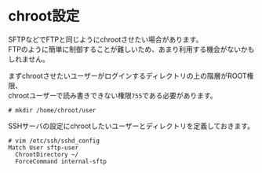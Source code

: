 # chroot設定
SFTPなどでFTPと同じようにchrootさせたい場合があります。  
FTPのように簡単に制御することが難しいため、あまり利用する機会がないかもしれません。  

まずchrootさせたいユーザーがログインするディレクトリの上の階層がROOT権限、  
chrootユーザーで読み書きできない権限`755`である必要があります。  

```
# mkdir /home/chroot/user
```

SSHサーバの設定にchrootしたいユーザーとディレクトリを定義しておきます。  

```
# vim /etc/ssh/sshd_config
Match User sftp-user
  ChrootDirectory ~/
  ForceCommand internal-sftp
```
